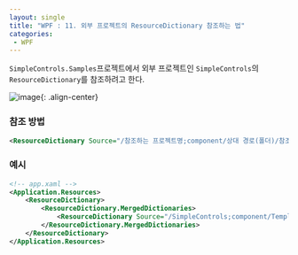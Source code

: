 ```yaml
---
layout: single
title: "WPF : 11. 외부 프로젝트의 ResourceDictionary 참조하는 법"
categories:
 - WPF
---
```


`SimpleControls.Samples`프로젝트에서 외부 프로젝트인 `SimpleControls`의 `ResourceDictionary`를 참조하려고 한다.

![image](https://user-images.githubusercontent.com/38006679/147992188-a5d39bde-e27f-453e-8d95-e098829c1740.png){: .align-center}

### 참조 방법

```xml
<ResourceDictionary Source="/참조하는 프로젝트명;component/상대 경로(폴더)/참조할 리소스 파일"/>
```

### 예시

```xml
<!-- app.xaml -->
<Application.Resources>
    <ResourceDictionary>
        <ResourceDictionary.MergedDictionaries>
            <ResourceDictionary Source="/SimpleControls;component/Templates/CheckButtonTemplate.xaml"/>
        </ResourceDictionary.MergedDictionaries>
    </ResourceDictionary>
</Application.Resources>
```